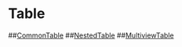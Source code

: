 # Table
##[CommonTable](commontab.md)
##[NestedTable](nestedtab.md)
##[MultiviewTable](multiviewtab.md)
